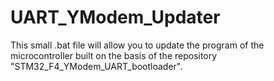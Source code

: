 # UART_YModem_Updater
This small .bat file will allow you to update the program of the microcontroller built on the basis of the repository "STM32_F4_YModem_UART_bootloader".

